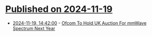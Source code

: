 # [Published on 2024-11-19](index.md)

* [2024-11-19, 14:42:00](https://soylentnews.org/article.pl?sid=24/11/18/1445209&from=rss) - [Ofcom To Hold UK Auction For mmWave Spectrum Next Year ](https://soylentnews.org/article.pl?sid=24/11/18/1445209&from=rss)
